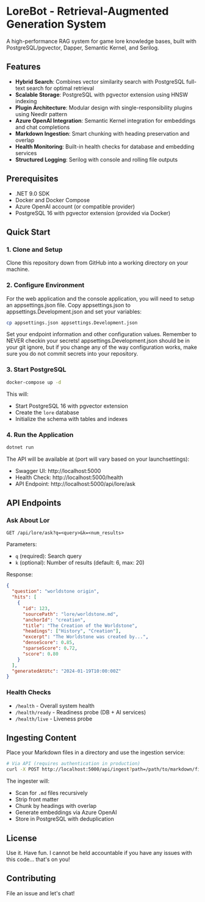# LoreBot - Retrieval-Augmented Generation System

A high-performance RAG system for game lore knowledge bases, built with PostgreSQL/pgvector, Dapper, Semantic Kernel, and Serilog.

## Features

- **Hybrid Search**: Combines vector similarity search with PostgreSQL full-text search for optimal retrieval
- **Scalable Storage**: PostgreSQL with pgvector extension using HNSW indexing
- **Plugin Architecture**: Modular design with single-responsibility plugins using Needlr pattern
- **Azure OpenAI Integration**: Semantic Kernel integration for embeddings and chat completions
- **Markdown Ingestion**: Smart chunking with heading preservation and overlap
- **Health Monitoring**: Built-in health checks for database and embedding services
- **Structured Logging**: Serilog with console and rolling file outputs

## Prerequisites

- .NET 9.0 SDK
- Docker and Docker Compose
- Azure OpenAI account (or compatible provider)
- PostgreSQL 16 with pgvector extension (provided via Docker)

## Quick Start

### 1. Clone and Setup

Clone this repository down from GitHub into a working directory on your machine.

### 2. Configure Environment

For the web application and the console application, you will need to setup an appsettings.json file. Copy appsettings.json to appsettings.Development.json and set your variables:

```bash
cp appsettings.json appsettings.Development.json
```

Set your endpoint information and other configuration values. Remember to NEVER checkin your secrets! appsettings.Development.json should be in your git ignore, but if you change
any of the way configuration works, make sure you do not commit secrets into your repository.

### 3. Start PostgreSQL

```bash
docker-compose up -d
```

This will:
- Start PostgreSQL 16 with pgvector extension
- Create the `lore` database
- Initialize the schema with tables and indexes

### 4. Run the Application

```bash
dotnet run
```

The API will be available at (port will vary based on your launchsettings):
- Swagger UI: http://localhost:5000
- Health Check: http://localhost:5000/health
- API Endpoint: http://localhost:5000/api/lore/ask

## API Endpoints

### Ask About Lor

```http
GET /api/lore/ask?q=<query>&k=<num_results>
```

Parameters:
- `q` (required): Search query
- `k` (optional): Number of results (default: 6, max: 20)

Response:
```json
{
  "question": "worldstone origin",
  "hits": [
    {
      "id": 123,
      "sourcePath": "lore/worldstone.md",
      "anchorId": "creation",
      "title": "The Creation of the Worldstone",
      "headings": ["History", "Creation"],
      "excerpt": "The Worldstone was created by...",
      "denseScore": 0.85,
      "sparseScore": 0.72,
      "score": 0.80
    }
  ],
  "generatedAtUtc": "2024-01-19T10:00:00Z"
}
```

### Health Checks

- `/health` - Overall system health
- `/health/ready` - Readiness probe (DB + AI services)
- `/health/live` - Liveness probe

## Ingesting Content

Place your Markdown files in a directory and use the ingestion service:

```bash
# Via API (requires authentication in production)
curl -X POST http://localhost:5000/api/ingest?path=/path/to/markdown/files
```

The ingester will:
- Scan for `.md` files recursively
- Strip front matter
- Chunk by headings with overlap
- Generate embeddings via Azure OpenAI
- Store in PostgreSQL with deduplication

## License

Use it. Have fun. I cannot be held accountable if you have any issues with this code... that's on you!

## Contributing

File an issue and let's chat!